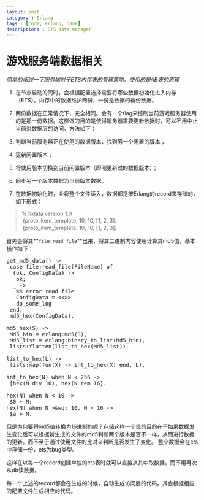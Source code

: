 ```yaml
---
layout: post
category : Erlang
tags : [code, erlang, game]
descriptions : ETS data manager
---
```




# 游戏服务端数据相关 #

*简单的阐述一下服务端对于ETS内存表的管理策略。使用的是AB表的原理*



1.  在节点启动的同时，会根据配置选择需要将哪些数据初始化进入内存（ETS）。内存中的数据维护两份，一份是数据的备份数据。



2. 两份数据在正常情况下，完全相同。会有一个flag来控制当前游戏服务器使用的是那一份数据。这样做的目的是使得服务器需要更新数据时，可以不用中止当前对数据层的访问。方法如下：  
 1. 判断当前服务器正在使用的数据版本，找到另一个闲置的版本；  
 2. 更新闲置版本；  
 3. 将使用版本切换到当前闲置版本（即刚更新过的数据版本）；  
 4. 同步另一个版本数据为当前版本数据。  

3. 在数据初始化时，会将整个文件读入，数据都是按Erlang的record来存储的，如下形式：


>  %%data version 1.0  
> ｛proto_item_template, 10, 10, [1, 2, 3].  
> ｛proto_item_template, 10, 10, [1, 2, 3]}.



首先会将其**`file:read_file`**出来，将其二进制内容使用计算其md5值，基本操作如下：

<?prettify?>
<pre class="prettyprint linenums">
get_md5_data() -&gt;
 case file:read_file(FileName) of
  {ok, ConfigData} -&gt;
   ok;
  _ -&gt;
   %% error read file
   ConfigData = &lt;&lt;&gt;&gt;
   do_some_log
 end,
 md5_hex(ConfigData).

md5_hex(S) -&gt;
 Md5_bin = erlang:md5(S),
 Md5_list = erlang:binary_to_list(Md5_bin),
 lists:flatten(list_to_hex(Md5_list)).

list_to_hex(L) -&gt;
 lists:map(fun(X) -&gt; int_to_hex(X) end, L).

int_to_hex(N) when N &lt; 256 -&gt;
 [hex(N div 16), hex(N rem 16].

hex(N) when N &lt; 10 -&gt;
 $0 + N;
hex(N) when N &gt;&wq; 10, N &lt; 16 -&gt;
 $a + N.
</pre>

但是为何要将md5值转换为16进制的呢？存储这样一个值的目的在于如果数据发生变化后可以根据新生成的文件的md5判断两个版本是否不一样，从而进行数据的更新。而不至于通过使用文件的比对来判断是否发生了变化。
整个数据会在ets中存储一份，ets为bug类型。

这样在以每一个record创建单独的ets表时就可以直接从其中取数据，而不用再次从db读数据。

每一个上述的record都会在生成的时候，自动生成访问层的代码。其会根据相应的配置文件生成相应的代码。



